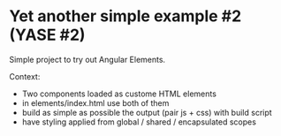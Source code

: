 # Yet another simple example #2 (YASE #2)

Simple project to try out Angular Elements.

Context:

- Two components loaded as custome HTML elements
- in elements/index.html use both of them
- build as simple as possible the output (pair js + css) with build script
- have styling applied from global / shared / encapsulated scopes
